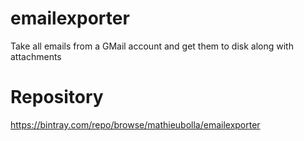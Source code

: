emailexporter
=============

Take all emails from a GMail account and get them to disk along with attachments

Repository
==========

https://bintray.com/repo/browse/mathieubolla/emailexporter
